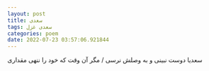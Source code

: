 ```yaml
---
layout: post
title: سعدی
tags: سعدی غزل
categories: poem
date: 2022-07-23 03:57:06.921844
---
```


سعدیا دوست نبینی و به وصلش نرسی / مگر آن وقت که خود را ننهی مقداری